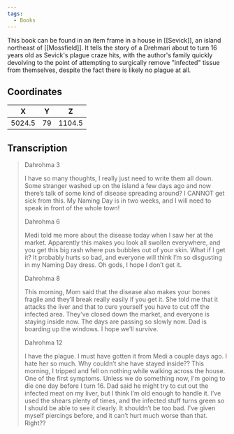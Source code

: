 ```yaml
---
tags:
  - Books
---
```


This book can be found in an item frame in a house in [[Sevick]], an island northeast of [[Mossfield]]. It tells the story of a Drehmari about to turn 16 years old as Sevick's plague craze hits, with the author's family quickly devolving to the point of attempting to surgically remove "infected" tissue from themselves, despite the fact there is likely no plague at all.

## Coordinates
| **X**  | **Y** | **Z**  |
| :----: | :---: | :----: |
| 5024.5 |  79   | 1104.5 |

## Transcription
> Dahrohma 3
>
> I have so many thoughts, I really just need to write them all down. Some stranger washed up on the island a few days ago and now there’s talk of some kind of disease spreading around? I CANNOT get sick from this. My Naming Day is in two weeks, and I will need to speak in front of the whole town!
>
> Dahrohma 6
>
> Medi told me more about the disease today when I saw her at the market. Apparently this makes you look all swollen everywhere, and you get this big rash where pus bubbles out of your skin. What if I get it? It probably hurts so bad, and everyone will think I’m so disgusting in my Naming Day dress. Oh gods, I hope I don’t get it.
>
> Dahrohma 8
>
> This morning, Mom said that the disease also makes your bones fragile and they’ll break really easily if you get it. She told me that it attacks the liver and that to cure yourself you have to cut off the infected area. They’ve closed down the market, and everyone is staying inside now. The days are passing so slowly now. Dad is boarding up the windows. I hope we’ll survive.
>
> Dahrohma 12
>
> I have the plague. I must have gotten it from Medi a couple days ago. I hate her so much. Why couldn’t she have stayed inside?? This morning, I tripped and fell on nothing while walking across the house. One of the first symptoms. Unless we do something now, I'm going to die one day before I turn 16. Dad said he might try to cut out the infected meat on my liver, but I think I’m old enough to handle it. I’ve used the shears plenty of times, and the infected stuff turns green so I should be able to see it clearly. It shouldn’t be too bad. I've given myself piercings before, and it can’t hurt much worse than that. Right??

